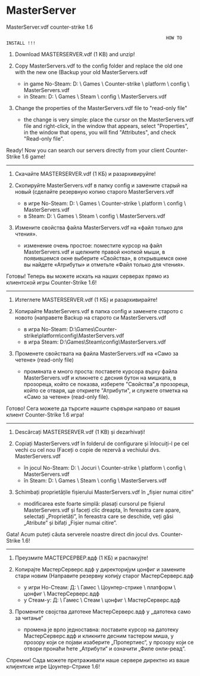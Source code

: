 # MasterServer
MasterServer.vdf counter-strike 1.6



                                                                HOW TO INSTALL !!!


1. Download MASTERSERVER.vdf (1 KB) and unzip!

2. Copy MasterServers.vdf to the config folder and replace the old one with the new one (Backup your old MasterServers.vdf
     * in game No-Steam: D: \ Games \ Counter-strike \ platform \ config \ MasterServers.vdf
     * in Steam: D: \ Games \ Steam \ config \ MasterServers.vdf
3. Change the properties of the MasterServers.vdf file to "read-only file"
     * the change is very simple: place the cursor on the MasterServers.vdf file and right-click,
     in the window that appears, select "Properties", in the window that opens, you will find "Attributes", and check "Read-only file".

Ready! Now you can search our servers directly from your client Counter-Strike 1.6 game!

-----------------------------------------------------------------------------------------------------------------------------------------------
1. Скачайте MASTERSERVER.vdf (1 КБ) и разархивируйте!

2. Скопируйте MasterServers.vdf в папку config и замените старый на новый (сделайте резервную копию старого MasterServers.vdf
     * в игре No-Steam: D: \ Games \ Counter-strike \ platform \ config \ MasterServers.vdf
     * в Steam: D: \ Games \ Steam \ config \ MasterServers.vdf
3. Измените свойства файла MasterServers.vdf на «файл только для чтения».
     * изменение очень простое: поместите курсор на файл MasterServers.vdf и щелкните правой кнопкой мыши,
     в появившемся окне выберите «Свойства», в открывшемся окне вы найдете «Атрибуты» и отметьте «Файл только для чтения».

Готовы! Теперь вы можете искать на наших серверах прямо из клиентской игры Counter-Strike 1.6!

----------------------------------------------------------------------------------------------------------------------------------------------

1.  Изтеглете MASTERSERVER.vdf (1 КБ) и разархивирайте!

2.  Копирайте MasterServers.vdf в папка config и заменете старото с новото (направете Backup на старото си MasterServers.vdf
     * в игра No-Steam: D:\Games\Counter-strike\platform\config\MasterServers.vdf
     * в игра Steam: D:\Games\Steam\config\MasterServers.vdf
3.  Променете свойствата на файла MasterServers.vdf на «Само за четене» (read-only file)
     * промяната е много проста: поставете курсора върху файла MasterServers.vdf и кликнете с десния бутон на мишката,
     в прозореца, който се показва, изберете "Свойства",в прозореца, който се отваря, ще откриете "Атрибути", и служете отметка на «Само за четене» (read-only file).

Готово! Сега можете да търсите нашите сървъри направо от вашия клиент Counter-Strike 1.6 игра!

-----------------------------------------------------------------------------------------------------------------------------------------------

1. Descărcați MASTERSERVER.vdf (1 KB) și dezarhivați!

2. Copiați MasterServers.vdf în folderul de configurare și înlocuiți-l pe cel vechi cu cel nou (Faceți o copie de rezervă a vechiului dvs. MasterServers.vdf
     * în jocul No-Steam: D: \ Jocuri \ Counter-strike \ platform \ config \ MasterServers.vdf
     * în Steam: D: \ Games \ Steam \ config \ MasterServers.vdf
3. Schimbați proprietățile fișierului MasterServers.vdf în „fișier numai citire”
     * modificarea este foarte simplă: plasați cursorul pe fișierul MasterServers.vdf și faceți clic dreapta,
     în fereastra care apare, selectați „Proprietăți”, în fereastra care se deschide, veți găsi „Atribute” și bifați „Fișier numai citire”.

Gata! Acum puteți căuta serverele noastre direct din jocul dvs. Counter-Strike 1.6!

-----------------------------------------------------------------------------------------------------------------------------------------------

1. Преузмите МАСТЕРСЕРВЕР.вдф (1 КБ) и распакујте!

2. Копирајте МастерСерверс.вдф у директоријум цонфиг и замените стари новим (Направите резервну копију старог МастерСерверс.вдф
     * у игри Но-Стеам: Д: \ Гамес \ Цоунтер-стрике \ платформ \ цонфиг \ МастерСерверс.вдф
     * у Стеам-у: Д: \ Гамес \ Стеам \ цонфиг \ МастерСерверс.вдф
3. Промените својства датотеке МастерСерверс.вдф у „датотека само за читање“
     * промена је врло једноставна: поставите курсор на датотеку МастерСерверс.вдф и кликните десним тастером миша,
     у прозору који се појави изаберите „Пропертиес“, у прозору који се отвори пронаћи ћете „Атрибути“ и означити „Филе онли-реад“.

Спремни! Сада можете претраживати наше сервере директно из ваше клијентске игре Цоунтер-Стрике 1.6!
